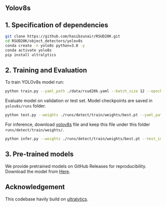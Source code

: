 ## Yolov8s

## 1. Specification of dependencies
```bash
git clone https://github.com/hasibzunair/RSUD20K.git
cd RSUD20K/object_detectors/yolov8s
conda create -n yolo8s python=3.8 -y
conda activate yolo8s
pip install ultralytics
```


## 2. Training and Evaluation

To train YOLOv8s model  run:

```bash
python train.py --yaml_path ./data/rsud20k.yaml --batch_size 12 --epochs 400 --device 0
```
Evaluate model on validation or test set. Model checkpoints are saved in `yolov8s/runs` folder.

```bash
python test.py --weights ./runs/detect/train/weights/best.pt --yaml_path ./data/rsud20k.yaml --batch_size 12 --device 0 
```

For inference, download [yolov8s](https://github.com/hasibzunair/RSUD20K/releases/download/v1/yolov8s.pt) file and keep this file under this folder `runs/detect/train/weights/`.

```bash
python infer.py --weights ./runs/detect/train/weights/best.pt --test_image_path ../datasets/rsud20k/images/test/ --save_dir predictions/
```


## 3. Pre-trained models
We provide pretrained models on GitHub Releases for reproducibility. Download the model from [Here](https://github.com/hasibzunair/RSUD20K/releases/download/v1/yolov8s.pt).


## Acknowledgement

This codebase havily build on [ultralytics](https://github.com/ultralytics/ultralytics).





